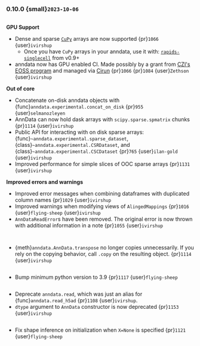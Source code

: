 ### 0.10.0 {small}`2023-10-06`

```{rubric} Features
```

**GPU Support**

* Dense and sparse [`CuPy`](https://docs.cupy.dev/) arrays are now supported {pr}`1066` {user}`ivirshup`
    * Once you have `CuPy` arrays in your anndata, use it with: [`rapids-singlecell`](https://rapids-singlecell.readthedocs.io/en/latest/index.html) from v0.9+
* anndata now has GPU enabled CI. Made possibly by a grant from [CZI's EOSS program](https://chanzuckerberg.com/eoss/) and managed via [Cirun](https://Cirun.io) {pr}`1066` {pr}`1084` {user}`Zethson` {user}`ivirshup`

**Out of core**

* Concatenate on-disk anndata objects with {func}`anndata.experimental.concat_on_disk` {pr}`955` {user}`selmanozleyen`
* AnnData can now hold dask arrays with `scipy.sparse.spmatrix` chunks {pr}`1114` {user}`ivirshup`
* Public API for interacting with on disk sparse arrays: {func}`~anndata.experimental.sparse_dataset`, {class}`~anndata.experimental.CSRDataset`, and {class}`~anndata.experimental.CSCDataset` {pr}`765` {user}`ilan-gold` {user}`ivirshup`
* Improved performance for simple slices of OOC sparse arrays {pr}`1131` {user}`ivirshup`

**Improved errors and warnings**

* Improved error messages when combining dataframes with duplicated column names {pr}`1029` {user}`ivirshup`
* Improved warnings when modifying views of `AlingedMappings` {pr}`1016` {user}`flying-sheep` {user}`ivirshup`
* `AnnDataReadError`s have been removed. The original error is now thrown with additional information in a note {pr}`1055` {user}`ivirshup`


```{rubric} Documentation
```

```{rubric} Breaking changes
```

* {meth}`anndata.AnnData.transpose` no longer copies unnecessarily. If you rely on the copying behavior, call `.copy` on the resulting object. {pr}`1114` {user}`ivirshup`

```{rubric} Other updates
```

* Bump minimum python version to 3.9 {pr}`1117` {user}`flying-sheep`

```{rubric} Deprecations
```

* Deprecate `anndata.read`, which was just an alias for {func}`anndata.read_h5ad` {pr}`1108` {user}`ivirshup`.
* `dtype` argument to `AnnData` constructor is now deprecated {pr}`1153` {user}`ivirshup`

```{rubric} Bug fixes
```

* Fix shape inference on initialization when `X=None` is specified {pr}`1121` {user}`flying-sheep`
